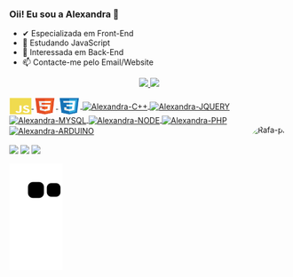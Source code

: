 ### Oii! Eu sou a Alexandra 👋

- ✔ Especializada em Front-End
- 🌱 Estudando JavaScript
- 👀 Interessada em Back-End
- 📫 Contacte-me pelo Email/Website

<div align="center">
  <a href="https://github.com/alexandracarvalh0">
  <img height="180em" src="https://github-readme-stats.vercel.app/api?username=alexandracarvalh0&show_icons=true&theme=dark&include_all_commits=true&count_private=true"/>
  <img height="180em" src="https://github-readme-stats.vercel.app/api/top-langs/?username=alexandracarvalh0&layout=compact&langs_count=7&theme=dark"/>
</div>
  
<div style="display: inline_block"><br>
  <img align="center" alt="Alexandra-JS" height="30" width="40" src="https://raw.githubusercontent.com/devicons/devicon/master/icons/javascript/javascript-plain.svg">
  <img align="center" alt="Alexandra-HTML" height="30" width="40" src="https://raw.githubusercontent.com/devicons/devicon/master/icons/html5/html5-original.svg">
  <img align="center" alt="Alexandra-CSS" height="30" width="40" src="https://raw.githubusercontent.com/devicons/devicon/master/icons/css3/css3-original.svg">
  <img align="center" alt="Alexandra-C++" height="30" width="40" src="https://cdn.jsdelivr.net/gh/devicons/devicon/icons/cplusplus/cplusplus-original.svg">
  <img align="center" alt="Alexandra-JQUERY" height="30" width="40" src="https://cdn.jsdelivr.net/gh/devicons/devicon/icons/jquery/jquery-original.svg">
  <img align="center" alt="Alexandra-MYSQL" height="30" width="40" src="https://cdn.jsdelivr.net/gh/devicons/devicon/icons/mysql/mysql-original.svg">
  <img align="center" alt="Alexandra-NODE" height="30" width="40" src="https://cdn.jsdelivr.net/gh/devicons/devicon/icons/nodejs/nodejs-original.svg">
  <img align="center" alt="Alexandra-PHP" height="30" width="40" src="https://cdn.jsdelivr.net/gh/devicons/devicon/icons/php/php-original.svg">
  <img align="center" alt="Alexandra-ARDUINO" height="30" width="40" src="https://cdn.jsdelivr.net/gh/devicons/devicon/icons/arduino/arduino-original.svg">
  
  <img align="right" alt="Rafa-pic" height="150" style="border-radius:50px;" src="https://cdn.discordapp.com/attachments/782308530425298974/943328776819990528/ezgif.com-gif-maker.gif">
</div>
 <br>

<div> 
  <a href="mailto:alexandra.carvalho334@gmail.com" target="_blank"><img src="https://img.shields.io/badge/Gmail-D14836?style=for-the-badge&logo=gmail&logoColor=white" target="_blank"></a>
  <a href="https://www.instagram.com/_alexandra.carvalho_/" target="_blank"><img src="https://img.shields.io/badge/-Instagram-%23E4405F?style=for-the-badge&logo=instagram&logoColor=white" target="_blank"></a>
  <a href="https://open.spotify.com/user/5n9xomld7e85uwqjwip7lhcbr?si=a905385394334ad3" target="_blank"><img src="https://img.shields.io/badge/Spotify-1ED760?&style=for-the-badge&logo=spotify&logoColor=white" target="_blank"></a> 
 
  ![Snake animation](https://github.com/rafaballerini/rafaballerini/blob/output/github-contribution-grid-snake.svg)
 
</div>
